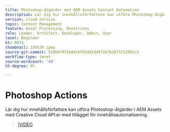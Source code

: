```yaml
---
title: Photoshop-åtgärder med AEM Assets Content Automation
description: Lär dig hur innehållsförfattare kan utföra Photoshop-åtgärder i AEM Assets med Creative Cloud API:er med tillägget för innehållsautomatisering.
version: cloud-service
topic: Content Management
feature: Asset Processing, Renditions
role: Leader, Architect, Developer, Admin, User
level: Beginner
kt: 8074
thumbnail: 336539.jpeg
source-git-commit: 519047931bd4cbfb5dd2dd6f2b7b2871512992c5
workflow-type: tm+mt
source-wordcount: '49'
ht-degree: 0%

---
```



# Photoshop Actions

Lär dig hur innehållsförfattare kan utföra Photoshop-åtgärder i AEM Assets med Creative Cloud API:er med tillägget för innehållsautomatisering.

>[!VIDEO](https://video.tv.adobe.com/v/336539?quality=12&learn=on)
